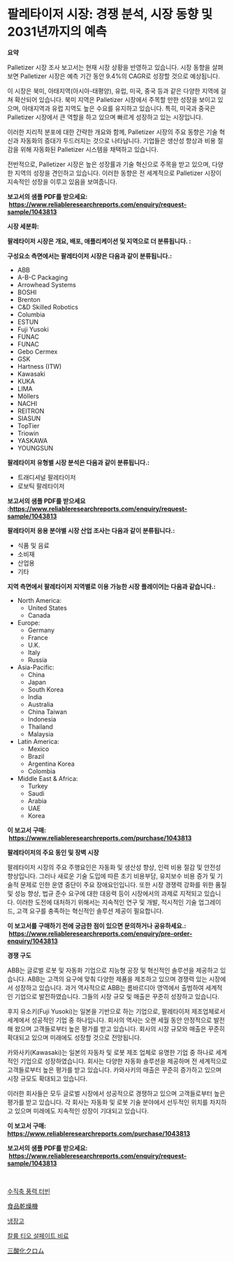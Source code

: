<p><h1>팔레타이저 시장: 경쟁 분석, 시장 동향 및 2031년까지의 예측</h1></p><p><strong>요약</strong></p>
<p><p>Palletizer 시장 조사 보고서는 현재 시장 상황을 반영하고 있습니다. 시장 동향을 살펴보면 Palletizer 시장은 예측 기간 동안 9.4%의 CAGR로 성장할 것으로 예상됩니다. </p><p>이 시장은 북미, 아태지역(아시아-태평양), 유럽, 미국, 중국 등과 같은 다양한 지역에 걸쳐 확산되어 있습니다. 북미 지역은 Palletizer 시장에서 주목할 만한 성장을 보이고 있으며, 아태지역과 유럽 지역도 높은 수요를 유지하고 있습니다. 특히, 미국과 중국은 Palletizer 시장에서 큰 역할을 하고 있으며 빠르게 성장하고 있는 시장입니다.</p><p>이러한 지리적 분포에 대한 간략한 개요와 함께, Palletizer 시장의 주요 동향은 기술 혁신과 자동화의 증대가 두드러지는 것으로 나타납니다. 기업들은 생산성 향상과 비용 절감을 위해 자동화된 Palletizer 시스템을 채택하고 있습니다.</p><p>전반적으로, Palletizer 시장은 높은 성장률과 기술 혁신으로 주목을 받고 있으며, 다양한 지역의 성장을 견인하고 있습니다. 이러한 동향은 전 세계적으로 Palletizer 시장이 지속적인 성장을 이루고 있음을 보여줍니다.</p></p>
<p><strong>보고서의 샘플 PDF를 받으세요: &nbsp;<a href="https://www.reliableresearchreports.com/enquiry/request-sample/1043813">https://www.reliableresearchreports.com/enquiry/request-sample/1043813</a></strong></p>
<p><strong>시장 세분화:</strong></p>
<p><strong> 팔레타이저 시장은 개요, 배포, 애플리케이션 및 지역으로 더 분류됩니다. :</strong></p>
<p><strong>구성요소 측면에서는 팔레타이저 시장은 다음과 같이 분류됩니다.:</strong></p>
<p><ul><li>ABB</li><li>A-B-C Packaging</li><li>Arrowhead Systems</li><li>BOSHI</li><li>Brenton</li><li>C&D Skilled Robotics</li><li>Columbia</li><li>ESTUN</li><li>Fuji Yusoki</li><li>FUNAC</li><li>FUNAC</li><li>Gebo Cermex</li><li>GSK</li><li>Hartness (ITW)</li><li>Kawasaki</li><li>KUKA</li><li>LIMA</li><li>Möllers</li><li>NACHI</li><li>REITRON</li><li>SIASUN</li><li>TopTier</li><li>Triowin</li><li>YASKAWA</li><li>YOUNGSUN</li></ul></p>
<p><strong> 팔레타이저 유형별 시장 분석은 다음과 같이 분류됩니다.:</strong></p>
<p><ul><li>트래디셔널 팔레타이저</li><li>로보틱 팔레타이저</li></ul></p>
<p><strong>보고서의 샘플 PDF를 받으세요 :<a href="https://www.reliableresearchreports.com/enquiry/request-sample/1043813">https://www.reliableresearchreports.com/enquiry/request-sample/1043813</a></strong></p>
<p><strong> 팔레타이저 응용 분야별 시장 산업 조사는 다음과 같이 분류됩니다.:</strong></p>
<p><ul><li>식품 및 음료</li><li>소비재</li><li>산업용</li><li>기타</li></ul></p>
<p><strong>지역 측면에서 팔레타이저 지역별로 이용 가능한 시장 플레이어는 다음과 같습니다.:</strong></p>
<p><ul>
    <li>
        North America:
        <ul>
            <li>United States</li>
            <li>Canada</li>
        </ul>
    </li>
    <li>
        Europe:
        <ul>
            <li>Germany</li>
            <li>France</li>
            <li>U.K.</li>
            <li>Italy</li>
            <li>Russia</li>
        </ul>
    </li>
    <li>
        Asia-Pacific:
        <ul>
            <li>China</li>
            <li>Japan</li>
            <li>South Korea</li>
            <li>India</li>
            <li>Australia</li>
            <li>China Taiwan</li>
            <li>Indonesia</li>
            <li>Thailand</li>
            <li>Malaysia</li>
        </ul>
    </li>
    <li>
        Latin America:
        <ul>
            <li>Mexico</li>
            <li>Brazil</li>
            <li>Argentina Korea</li>
            <li>Colombia</li>
        </ul>
    </li>
    <li>
        Middle East & Africa:
        <ul>
            <li>Turkey</li>
            <li>Saudi</li>
            <li>Arabia</li>
            <li>UAE</li>
            <li>Korea</li>
        </ul>
    </li>
    </ul></p>
<p><strong>이 보고서 구매: &nbsp;<a href="https://www.reliableresearchreports.com/purchase/1043813">https://www.reliableresearchreports.com/purchase/1043813</a></strong></p>
<p><strong>팔레타이저의 주요 동인 및 장벽 시장</strong></p>
<p><p>팔레타이저 시장의 주요 주행요인은 자동화 및 생산성 향상, 인력 비용 절감 및 안전성 향상입니다. 그러나 새로운 기술 도입에 따른 초기 비용부담, 유지보수 비용 증가 및 기술적 문제로 인한 운영 중단이 주요 장애요인입니다. 또한 시장 경쟁력 강화를 위한 품질 및 성능 향상, 법규 준수 요구에 대한 대응력 등이 시장에서의 과제로 지적되고 있습니다. 이러한 도전에 대처하기 위해서는 지속적인 연구 및 개발, 적시적인 기술 업그레이드, 고객 요구를 충족하는 혁신적인 솔루션 제공이 필요합니다.</p></p>
<p><strong>이 보고서를 구매하기 전에 궁금한 점이 있으면 문의하거나 공유하세요.: &nbsp;<a href="https://www.reliableresearchreports.com/enquiry/pre-order-enquiry/1043813">https://www.reliableresearchreports.com/enquiry/pre-order-enquiry/1043813</a></strong></p>
<p><strong>경쟁 구도</strong></p>
<p><p>ABB는 글로벌 로봇 및 자동화 기업으로 지능형 공장 및 혁신적인 솔루션을 제공하고 있습니다. ABB는 고객의 요구에 맞춰 다양한 제품을 제조하고 있으며 경쟁력 있는 시장에서 성장하고 있습니다. 과거 역사적으로 ABB는 롬바르디아 영역에서 출범하여 세계적인 기업으로 발전하였습니다. 그들의 시장 규모 및 매출은 꾸준히 성장하고 있습니다.</p><p>후지 유소키(Fuji Yusoki)는 일본을 기반으로 하는 기업으로, 팔레타이저 제조업체로서 세계에서 성공적인 기업 중 하나입니다. 회사의 역사는 오랜 세월 동안 안정적으로 발전해 왔으며 고객들로부터 높은 평가를 받고 있습니다. 회사의 시장 규모와 매출은 꾸준히 확대되고 있으며 미래에도 성장할 것으로 전망됩니다.</p><p>카와사키(Kawasaki)는 일본의 자동차 및 로봇 제조 업체로 유명한 기업 중 하나로 세계적인 기업으로 성장하였습니다. 회사는 다양한 자동화 솔루션을 제공하며 전 세계적으로 고객들로부터 높은 평가를 받고 있습니다. 카와사키의 매출은 꾸준히 증가하고 있으며 시장 규모도 확대되고 있습니다.</p><p>이러한 회사들은 모두 글로벌 시장에서 성공적으로 경쟁하고 있으며 고객들로부터 높은 평가를 받고 있습니다. 각 회사는 자동화 및 로봇 기술 분야에서 선두적인 위치를 차지하고 있으며 미래에도 지속적인 성장이 기대되고 있습니다.</p></p>
<p><strong>이 보고서 구매: &nbsp; <a href="https://www.reliableresearchreports.com/purchase/1043813">https://www.reliableresearchreports.com/purchase/1043813</a></strong></p>
<p><strong>보고서의 샘플 PDF를 받으세요: &nbsp;<a href="https://www.reliableresearchreports.com/enquiry/request-sample/1043813">https://www.reliableresearchreports.com/enquiry/request-sample/1043813</a></strong><strong></strong></p>
<p>&nbsp;</p>
<p><p><a href="https://github.com/vs10l4sfg5c/Market-Research-Report-List-1/blob/main/2348564188695.md">수직축 풍력 터빈</a></p><p><a href="https://medium.com/@briaabshire64/%E9%A3%9F%E5%93%81%E4%B9%BE%E7%87%A5%E6%A9%9F%E5%B8%82%E5%A0%B4-%E7%A8%AE%E9%A1%9E-%E7%94%A8%E9%80%94-%E5%9C%B0%E7%90%86%E3%81%AB%E3%82%88%E3%82%8B%E5%8C%85%E6%8B%AC%E7%9A%84%E8%A9%95%E4%BE%A1-9b876bca54b0">食品乾燥機</a></p><p><a href="https://github.com/crfsywufhm81415/Market-Research-Report-List-1/blob/main/7863786188694.md">냉장고</a></p><p><a href="https://medium.com/@jimmieytrau676766/%ED%8F%AC%ED%83%80%EC%8A%98-%ED%8B%B0%EC%98%A4%EB%A3%A8%ED%99%A9%EC%82%B0%EC%97%BC-%EB%B9%84%EB%A3%8C-%EC%8B%9C%EC%9E%A5-2031%EB%85%84%EA%B9%8C%EC%A7%80%EC%9D%98-%EB%8F%99%ED%96%A5-%EC%98%88%EC%B8%A1-%EB%B0%8F-%EA%B2%BD%EC%9F%81-%EB%B6%84%EC%84%9D-8d034d3a5843">칼륨 티오 설페이트 비료</a></p><p><a href="https://medium.com/@briaabshire64/%E3%82%AF%E3%83%AD%E3%83%A0%E9%85%B8%E4%B8%89%E6%B0%B4%E9%85%B8%E5%8C%96%E7%89%A9%E5%B8%82%E5%A0%B4%E3%81%AE%E5%B1%95%E6%9C%9B-%E7%94%A3%E6%A5%AD%E6%A6%82%E8%A6%81%E3%81%A8%E4%BA%88%E6%B8%AC-2024%E5%B9%B4%E3%81%8B%E3%82%892031%E5%B9%B4%E3%81%BE%E3%81%A7-d781bb1f6f67">三酸化クロム</a></p></p>